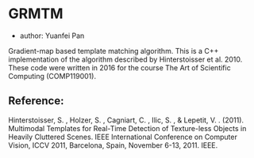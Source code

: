 # GRMTM

- author: Yuanfei Pan

Gradient-map based template matching algorithm. This is a C++ implementation of the algorithm described by Hinterstoisser et al. 2010. These code were written in 2016 for the course The Art of Scientific Computing (COMP119001).

## Reference:
Hinterstoisser, S. , Holzer, S. , Cagniart, C. , Ilic, S. , & Lepetit, V. . (2011). Multimodal Templates for Real-Time Detection of Texture-less Objects in Heavily Cluttered Scenes. IEEE International Conference on Computer Vision, ICCV 2011, Barcelona, Spain, November 6-13, 2011. IEEE.
